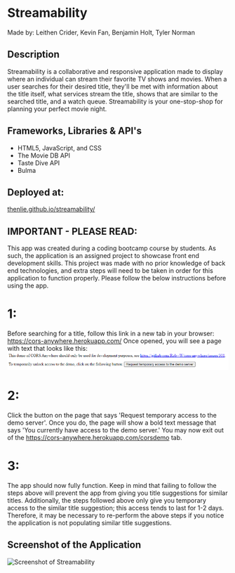 # Streamability
Made by: Leithen Crider, Kevin Fan, Benjamin Holt, Tyler Norman

## Description
Streamability is a collaborative and responsive application made to display where an individual can stream their favorite TV shows and movies.
When a user searches for their desired title, they'll be met with information about the title itself, what services stream the title, shows that 
are similar to the searched title, and a watch queue. Streamability is your one-stop-shop for planning your perfect movie night.

## Frameworks, Libraries & API's
* HTML5, JavaScript, and CSS
* The Movie DB API
* Taste Dive API
* Bulma

## Deployed at:
[thenlie.github.io/streamability/](https://thenlie.github.io/Streamability/)

## IMPORTANT - PLEASE READ:
This app was created during a coding bootcamp course by students. As such, the application is an assigned project to showcase front end development skills. This project was made with no prior knowledge of back end technologies, and extra steps will need to be taken in order for this application to function properly. Please follow the below instructions before using the app.

# 1:
Before searching for a title, follow this link in a new tab in your browser: https://cors-anywhere.herokuapp.com/
Once opened, you will see a page with text that looks like this:
![alt](./assets/images/readme-images/heroku.PNG)

# 2:
Click the button on the page that says 'Request temporary access to the demo server'. Once you do, the page will show a bold text message that says 'You currently have access to the demo server.'
You may now exit out of the https://cors-anywhere.herokuapp.com/corsdemo tab.

# 3:
The app should now fully function. Keep in mind that failing to follow the steps above will prevent the app from giving you title suggestions for similar titles.
Additionally, the steps followed above only give you temporary access to the similar title suggestion; this access tends to last for 1-2 days.
Therefore, it may be necessary to re-perform the above steps if you notice the application is not populating similar title suggestions.

## Screenshot of the Application

![Screenshot of Streamability](https://github.com/Thenlie/streamability/blob/main/assets/images/screenshot.png)
